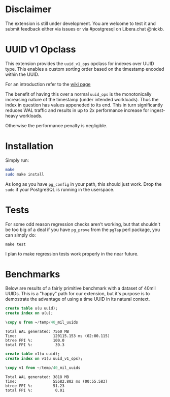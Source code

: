 # Disclaimer

The extension is still under development. You are welcome to test it and submit feedback either via issues or via #postgresql on Libera.chat @nickb.
# UUID v1 Opclass

This extension provides the `uuid_v1_ops` opclass for indexes over UUID type. This enables a custom sorting order based on the timestamp encoded within the UUID.

For an introduction refer to the [wiki page](https://github.com/pgnickb/uuid_v1_ops/wiki)

The benefit of having this over a normal `uuid_ops` is the monotonically increasing nature of the timestamp (under intended workloads). Thus the index in question has values appeneded to its end. This in turn significantly reduces WAL traffic and results in up to 2x performance increase for ingest-heavy workloads.

Otherwise the performance penalty is negligible. 

# Installation

Simply run:
```bash
make
sudo make install
```

As long as you have `pg_config` in your path, this should just work. Drop the `sudo` if your PostgreSQL is running in the userspace.

# Tests

For some odd reason regression checks aren't working, but that shouldn't be too big of a deal if you have `pg_prove` from the `pgTap` perl package, you can simply do:

```
make test
```

I plan to make regression tests work properly in the near future.

# Benchmarks

Below are results of a fairly primitive benchmark with a dataset of 40mil UUIDs. This is a "happy" path for our extension, but it's purpose is to demostrate the advantage of using a time UUID in its natural context.

```SQL
create table u(u uuid);
create index on u(u);

\copy u from ~/temp/40_mil_uuids
```

```
Total WAL generated: 7560 MB 
Time:                120115.153 ms (02:00.115) 
btree FPI %:         100.0
total FPI %:          39.3 
```
```SQL
create table v1(u uuid);
create index on v1(u uuid_v1_ops);

\copy v1 from ~/temp/40_mil_uuids
```

```
Total WAL generated: 3818 MB 
Time:                55582.802 ms (00:55.583) 
btree FPI %:         51.23 
total FPI %:          0.01 
```
